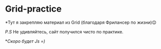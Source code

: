 # Grid-practice

*Тут я закрепляю материал из Grid (благодаря Фрилансер по жизни)😌

*P.S* Не удивляйтесь, сайт получился чисто по практике.

**Скоро будет Js =)*
